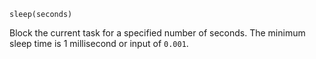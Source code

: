 ```
sleep(seconds)
```

Block the current task for a specified number of seconds. The minimum sleep time is 1 millisecond or input of `0.001`.
